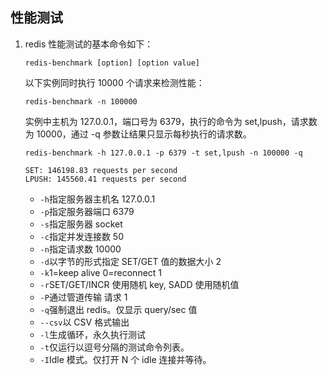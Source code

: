 ## 性能测试
1. redis 性能测试的基本命令如下：
   ```shell script
   redis-benchmark [option] [option value]
   ```
   以下实例同时执行 10000 个请求来检测性能：
   ```shell script
   redis-benchmark -n 100000
   ```
   实例中主机为 127.0.0.1，端口号为 6379，执行的命令为 set,lpush，请求数为 10000，通过 -q 参数让结果只显示每秒执行的请求数。
   ```shell script
   redis-benchmark -h 127.0.0.1 -p 6379 -t set,lpush -n 100000 -q

   SET: 146198.83 requests per second
   LPUSH: 145560.41 requests per second
   ```
   + `-h`指定服务器主机名	127.0.0.1
   + `-p`指定服务器端口	6379
   + `-s`指定服务器 socket
   + `-c`指定并发连接数	50
   + `-n`指定请求数	10000
   + `-d`以字节的形式指定 SET/GET 值的数据大小	2
   + `-k`1=keep alive 0=reconnect	1
   + `-r`SET/GET/INCR 使用随机 key, SADD 使用随机值
   + `-P`通过管道传输 <numreq> 请求	1
   + `-q`强制退出 redis。仅显示 query/sec 值
   + `--csv`以 CSV 格式输出
   + `-l`生成循环，永久执行测试
   + `-t`仅运行以逗号分隔的测试命令列表。
   + `-I`Idle 模式。仅打开 N 个 idle 连接并等待。

